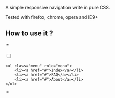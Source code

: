 A simple responsive navigation write in pure CSS.

Tested with firefox, chrome, opera and IE9+

How to use it ?
---------------
'''
<nav class="nav">
	<label for="toggle-nav" data-icon="☰" role="navigation"></label>
	<input type="checkbox" id="toggle-nav">

	<ul class="menu" role="menu">
		<li><a href="#">Index</a></li>
		<li><a href="#">FAQ</a></li>
		<li><a href="#">About</a></li>
	</ul>
</nav>
'''